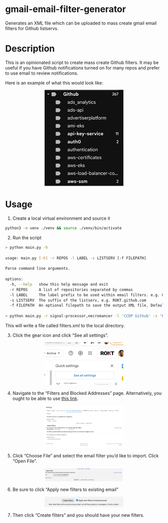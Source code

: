 gmail-email-filter-generator
===

Generates an XML file which can be uploaded to mass create gmail email filters for Github listservs.

# Description

This is an opinionated script to create mass create Github filters. It may be useful if you have Github notifications
turned on for many repos and prefer to use email to review notifications.

Here is an example of what this would look like:

<p align="center">
  <img src="./static/005-example.png" alt="Description" style="width: 50%; height: auto;">
</p>


# Usage

1. Create a local virtual environment and source it

```bash
python3 -m venv ./venv && source ./venv/bin/activate
```

2. Run the script

```bash
> python main.py -h

usage: main.py [-h] -r REPOS -l LABEL -s LISTSERV [-f FILEPATH]

Parse command line arguments.

options:
  -h, --help   show this help message and exit
  -r REPOS     A list of repositories separated by commas
  -l LABEL     The label prefix to be used within email filters. e.g. Github
  -s LISTSERV  The suffix of the listserv, e.g. ROKT.github.com
  -f FILEPATH  An optional filepath to save the output XML file. Defaults to ./filters.xml

> python main.py -r signal-processor,necromancer -l 'CCDP Github' -s 'ROKT.github.com' && cat filters.xml
```

This will write a file called filters.xml to the local directory.

3. Click the gear icon and click “See all settings”.

<p align="center">
  <img src="./static/001-see-all-settings.png" alt="Description" style="width: 50%; height: auto;">
</p>

4. Navigate to the “Filters and Blocked Addresses” page. Alternatively, you ought to be able to use [this link](https://mail.google.com/mail/u/0/#settings/filters).

<p align="center">
  <img src="./static/002-filter-and-blocked.png" alt="Description" style="width: 50%; height: auto;">
</p>

5. Click “Choose File” and select the email filter you’d like to import. Click “Open File”.

<p align="center">
  <img src="./static/003-choose-file.png" alt="Description" style="width: 50%; height: auto;">
</p>

6. Be sure to click “Apply new filters to existing email”

<p align="center">
  <img src="./static/004-apply-new-filters.png" alt="Description" style="width: 50%; height: auto;">
</p>

7. Then click “Create filters” and you should have your new filters.
